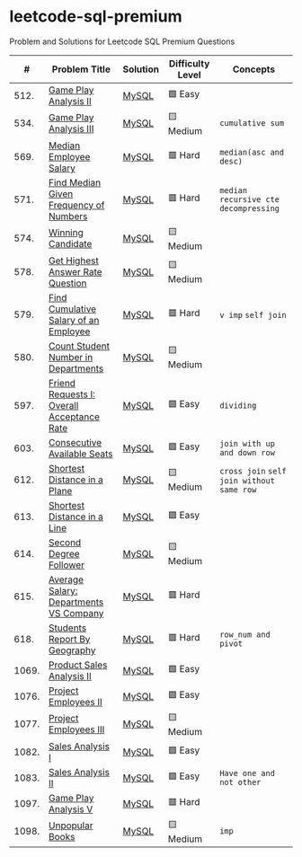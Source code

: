 # leetcode-sql-premium
Problem and Solutions for Leetcode SQL Premium Questions

| #     | Problem Title                                                                                                                        | Solution                                                                                        | Difficulty Level | Concepts                                    |
| ----- | ------------------------------------------------------------------------------------------------------------------------------------ | ----------------------------------------------------------------------------------------------- | ---------------- | ------------------------------------------- |
| 512.  | [Game Play Analysis II](./010_easy/questions/512.%20Game%20Play%20Analysis%20II.txt)                                                 | [MySQL](./010_easy/solutions/512.%20Game%20Play%20Analysis%20II.sql)                            | 🟩 Easy          |                                             |
| 534.  | [Game Play Analysis III](./020_medium/questions/534.%20Game%20Play%20Analysis%20III.txt)                                             | [MySQL](./020_medium/solutions/534.%20Game%20Play%20Analysis%20III.sql)                         | 🟨 Medium        | `cumulative sum`                            |
| 569.  | [Median Employee Salary](./030_hard/questions/569.%20Median%20Employee%20Salary.txt)                                                 | [MySQL](./030_hard/solutions/569.%20Median%20Employee%20Salary.sql)                             | 🟥 Hard          | `median(asc and desc)`                      |
| 571.  | [Find Median Given Frequency of Numbers](./030_hard/questions/571.%20Find%20Median%20Given%20Frequency%20of%20Numbers.txt)           | [MySQL](./030_hard/solutions/571.%20Find%20Median%20Given%20Frequency%20of%20Numbers.sql)       | 🟥 Hard          | `median` `recursive cte` `decompressing`    |
| 574.  | [Winning Candidate](./020_medium/questions/574.%20Winning%20Candidate.txt)                                                           | [MySQL](./020_medium/solutions/574.%20Winning%20Candidate.sql)                                  | 🟨 Medium        |                                             |
| 578.  | [Get Highest Answer Rate Question](./020_medium/questions/578.%20Get%20Highest%20Answer%20Rate%20Question.txt)                       | [MySQL](./020_medium/solutions/578.%20Get%20Highest%20Answer%20Rate%20Question.sql)             | 🟨 Medium        |                                             |
| 579.  | [Find Cumulative Salary of an Employee](./030_hard/questions/579.%20Find%20Cumulative%20Salary%20of%20an%20Employee.txt)             | [MySQL](./030_hard/solutions/579.%20Find%20Cumulative%20Salary%20of%20an%20Employee.sql)        | 🟥 Hard          | `v imp` `self join`                         |
| 580.  | [Count Student Number in Departments](./020_medium/questions/580.%20Count%20Student%20Number%20in%20Departments.txt)                 | [MySQL](./020_medium/solutions/580.%20Count%20Student%20Number%20in%20Departments.sql)          | 🟨 Medium        |                                             |
| 597.  | [Friend Requests I: Overall Acceptance Rate](./010_easy/questions/597.%20Friend%20Requests%20I%3A%20Overall%20Acceptance%20Rate.txt) | [MySQL](./010_easy/solutions/597.%20Friend%20Requests%20I%3A%20Overall%20Acceptance%20Rate.sql) | 🟩 Easy          | `dividing`                                  |
| 603.  | [Consecutive Available Seats](./010_easy/questions/603.%20Consecutive%20Available%20Seats.txt)                                       | [MySQL](./010_easy/solutions/603.%20Consecutive%20Available%20Seats.sql)                        | 🟩 Easy          | `join with up and down row`                 |
| 612.  | [Shortest Distance in a Plane](./020_medium/questions/612.%20Shortest%20Distance%20in%20a%20Plane.txt)                               | [MySQL](./020_medium/solutions/612.%20Shortest%20Distance%20in%20a%20Plane.sql)                 | 🟨 Medium        | `cross join` `self join without same row`   |
| 613.  | [Shortest Distance in a Line](./010_easy/questions/613.%20Shortest%20Distance%20in%20a%20Line.txt)                                   | [MySQL](./010_easy/solutions/613.%20Shortest%20Distance%20in%20a%20Line.sql)                    | 🟩 Easy          |                                             |
| 614.  | [Second Degree Follower](./020_medium/questions/614.%20Second%20Degree%20Follower.txt)                                               | [MySQL](./020_medium/solutions/614.%20Second%20Degree%20Follower.sql)                           | 🟨 Medium        |                                             |
| 615.  | [Average Salary: Departments VS Company](./030_hard/questions/615.%20Average%20Salary%3A%20Departments%20VS%20Company.txt)           | [MySQL](./030_hard/solutions/615.%20Average%20Salary%3A%20Departments%20VS%20Company.sql)       | 🟥 Hard          |                                             |
| 618.  | [Students Report By Geography](./030_hard/questions/618.%20Students%20Report%20By%20Geography.txt)                                   | [MySQL](./030_hard/solutions/618.%20Students%20Report%20By%20Geography.sql)                     | 🟥 Hard          | `row_num and pivot`                         |
| 1069. | [Product Sales Analysis II](./010_easy/questions/1069.%20Product%20Sales%20Analysis%20II.txt)                                        | [MySQL](./010_easy/solutions/1069.%20Product%20Sales%20Analysis%20II.sql)                       | 🟩 Easy          |                                             |
| 1076. | [Project Employees II](./010_easy/questions/1076.%20Project%20Employees%20II.txt)                                                    | [MySQL](./010_easy/solutions/1076.%20Project%20Employees%20II.sql)                              | 🟩 Easy          |                                             |
| 1077. | [Project Employees III](./020_medium/questions/1077.%20Project%20Employees%20III.txt)                                                | [MySQL](./020_medium/solutions/1077.%20Project%20Employees%20III.sql)                           | 🟨 Medium        |                                             |
| 1082. | [Sales Analysis I](./010_easy/questions/1082.%20Sales%20Analysis%20I.txt)                                                            | [MySQL](./010_easy/solutions/1082.%20Sales%20Analysis%20I.sql)                                  | 🟩 Easy          |                                             |
| 1083. | [Sales Analysis II](./010_easy/questions/1083.%20Sales%20Analysis%20II.txt)                                                          | [MySQL](./010_easy/solutions/1083.%20Sales%20Analysis%20II.sql)                                 | 🟩 Easy          | `Have one and not other`                    |
| 1097. | [Game Play Analysis V](./030_hard/questions/1097.%20Game%20Play%20Analysis%20V.txt)                                                  | [MySQL](./030_hard/solutions/1097.%20Game%20Play%20Analysis%20V.sql)                            | 🟥 Hard          |                                             |
| 1098. | [Unpopular Books](./020_medium/questions/1098.%20Unpopular%20Books.txt)                                                              | [MySQL](./020_medium/solutions/1098.%20Unpopular%20Books.sql)                                   | 🟨 Medium        | `imp`                                       |
